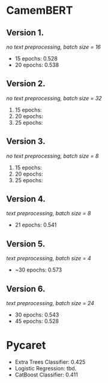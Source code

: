 # CamemBERT

## Version 1.

_no text preprocessing, batch size = 16_

- 15 epochs: 0.528
- 20 epochs: 0.538

## Version 2.

_no text preprocessing, batch size = 32_

1. 15 epochs:
2. 20 epochs:
3. 25 epochs:

## Version 3.

_no text preprocessing, batch size = 8_

1. 15 epochs:
2. 20 epochs:
3. 25 epochs:

## Version 4.

_text preprocessing, batch size = 8_

- 21 epochs: 0.541

## Version 5.

_text preprocessing, batch size = 4_

- ~30 epochs: 0.573

## Version 6.

_text preprocessing, batch size = 24_

- 30 epochs: 0.543
- 45 epochs: 0.528

# Pycaret

- Extra Trees Classifier: 0.425
- Logistic Regression: tbd.
- CatBoost Classifier: 0.411
